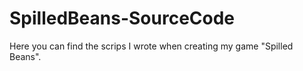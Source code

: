# SpilledBeans-SourceCode

Here you can find the scrips I wrote when creating my game "Spilled Beans". 
